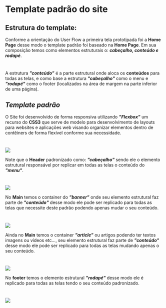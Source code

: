 # Template padrão do site

## Estrutura do template:
Conforme a orientação do User Flow a primeira tela prototipada foi a **Home Page** desse modo o template padrão foi baseado na **Home Page**. Em sua composição temos como elementos estruturais o: ***cabeçalho, conteúdo e rodapé***.
#
A estrutura ***"conteúdo"*** é a parte estrutural onde aloca os **conteúdos** para todas as telas, e como base a estrutura ***"cabeçalho"*** como o menu e ***"rodapé"*** como o footer (localizados na área de margem na parte inferior de uma página). 
##
 
## ***Template padrão***

 O Site foi desenvolvido de forma responsiva utilizando ***"Flexbox"*** um recurso do **CSS3** que serve de modelo para desenvolvimento de layouts para websites e aplicações web visando organizar elementos dentro de contêiners de forma flexível conforme sua necessidade.
 
 #

<img src="https://user-images.githubusercontent.com/86859418/174415194-7664f7ee-a460-4060-96a4-2d91021ddeb9.jpg">

Note que o **Header** padronizado como:  ***"cabeçalho"*** sendo ele o elemento estrutural responsável por replicar em todas as telas o conteúdo do ***"menu"***. 

#

<img src="https://user-images.githubusercontent.com/86859418/174416869-7ad8b628-0469-432e-8b0a-8946b38764ec.jpg">

No **Main** temos o container do ***"banner"*** onde seu elemento estrutural faz parte de ***"conteúdo"*** desse modo ele pode ser replicado para todas as telas que necessite deste padrão podendo apenas mudar o seu conteúdo. 

#

<img src="https://user-images.githubusercontent.com/86859418/174416890-35f54399-f891-4af3-bd0e-7478c224511b.jpg">

Ainda no **Main** temos o container ***"article"*** ou artigos podendo ter textos imagens ou vídeos etc..., seu elemento estrutural faz parte de ***"conteúdo"*** desse modo ele pode ser replicado para todas as telas mudando apenas o seu conteúdo. 

#

<img src="https://user-images.githubusercontent.com/86859418/174416904-25a9fb42-5584-406f-9727-36bcb5e7d857.jpg">

No **footer** temos o elemento estrutural ***"rodapé"*** desse modo ele é replicado para todas as telas tendo o seu conteúdo padronizado. 

#

<img src="https://user-images.githubusercontent.com/86859418/174416910-f28889f6-0204-409f-a083-d85c563de319.jpg">

